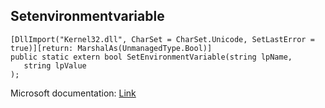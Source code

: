 ## Setenvironmentvariable

```
[DllImport("Kernel32.dll", CharSet = CharSet.Unicode, SetLastError = true)][return: MarshalAs(UnmanagedType.Bool)]
public static extern bool SetEnvironmentVariable(string lpName,
   string lpValue
);
```

Microsoft documentation: [Link](https://docs.microsoft.com/en-us/windows/win32/api/processenv/nf-processenv-setenvironmentvariablew)
